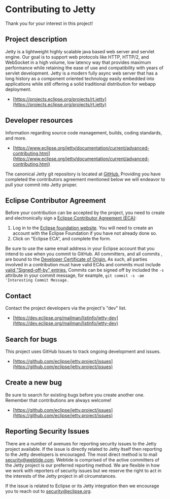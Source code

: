 Contributing to Jetty
=====================
Thank you for your interest in this project!

Project description
--------------------
Jetty is a lightweight highly scalable java based web server and servlet engine.
Our goal is to support web protocols like HTTP, HTTP/2, and WebSocket in a high volume, low latency way that provides maximum performance while retaining the ease of use and compatibility with years of servlet development.
Jetty is a modern fully async web server that has a long history as a component oriented technology easily embedded into applications while still offering a solid traditional distribution for webapp deployment.

- [https://projects.eclipse.org/projects/rt.jetty](https://projects.eclipse.org/projects/rt.jetty)

Developer resources
--------------------
Information regarding source code management, builds, coding standards, and more.

- [https://www.eclipse.org/jetty/documentation/current/advanced-contributing.html](https://www.eclipse.org/jetty/documentation/current/advanced-contributing.html)

The canonical Jetty git repository is located at [GitHub.](https://github.com/eclipse/jetty.project) Providing you have
completed the contributors agreement mentioned below we will endeavor to pull your commit into Jetty proper.

Eclipse Contributor Agreement
------------------------------
Before your contribution can be accepted by the project, you need to create and electronically sign a [Eclipse Contributor Agreement (ECA)](http://www.eclipse.org/legal/ecafaq.php):

1. Log in to the [Eclipse foundation website](https://accounts.eclipse.org/user/login/). You will need to
   create an account with the Eclipse Foundation if you have not already done so.
2. Click on "Eclipse ECA", and complete the form.

Be sure to use the same email address in your Eclipse account that you intend to use when you commit to GitHub.
All committers, and all commits , are bound to the [Developer Certificate of Origin.](https://www.eclipse.org/legal/DCO.php)
As such, all parties involved in a contribution must have valid ECAs and commits must include [valid "Signed-off-by" entries.](https://wiki.eclipse.org/Development_Resources/Contributing_via_Git)
Commits can be signed off by included the `-s` attribute in your commit message, for example, `git commit -s -am 'Interesting Commit Message.`


Contact
--------
Contact the project developers via the project's "dev" list.

- [https://dev.eclipse.org/mailman/listinfo/jetty-dev](https://dev.eclipse.org/mailman/listinfo/jetty-dev)

Search for bugs
----------------
This project uses GitHub Issues to track ongoing development and issues.

- [https://github.com/eclipse/jetty.project/issues](https://github.com/eclipse/jetty.project/issues)

Create a new bug
-----------------
Be sure to search for existing bugs before you create another one. Remember that contributions are always welcome!

- [https://github.com/eclipse/jetty.project/issues](https://github.com/eclipse/jetty.project/issues)

Reporting Security Issues
-----------------
There are a number of avenues for reporting security issues to the Jetty project available.
If the issue is directly related to Jetty itself then reporting to the Jetty developers is encouraged.
The most direct method is to mail [security@webtide.com](mailto:security@webtide.com).
Webtide is comprised of the active committers of the Jetty project is our preferred reporting method.
We are flexible in how we work with reporters of security issues but we reserve the right to act in the interests of the Jetty project in all circumstances.

If the issue is related to Eclipse or its Jetty integration then we encourage you to reach out to [security@eclipse.org](mailto:security@eclipse.org).
